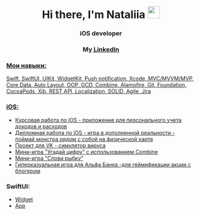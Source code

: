 
<h1 align="center">Hi there, I'm Nataliia</a> 
<img src="https://github.com/blackcater/blackcater/raw/main/images/Hi.gif" height="32"/></h1>
<h3 align="center">iOS developer</h3>
<h3 align="center">My<a href="https://www.linkedin.com/in/nataliia-grigoreva-b56a607a" target="_blank"> LinkedIn </h3>


### Мои навыки:
Swift, SwiftUI, UIKit, WidgetKit, Push notification, Xcode, MVC/MVVM/MVP, Core Data, Auto Layout, OOP, GCD, Combine, Alamofire, Git, Foundation, CocoaPods, Xib, REST API, Localization, SOLID, Agile, Jira

### iOS:
- [Курсовая работа по iOS - приложение для персонального учета доходов и расходов ](https://github.com/nataliiagrigoreva/BudgetApp)
- [Дипломная работа по iOS - игра в дополненной реальности - поймай монстра рядом с собой на физической карте ](https://github.com/nataliiagrigoreva/ARMonstersApp)
- [Проект для VK - симулятор вируса](https://github.com/nataliiagrigoreva/simulationVirus)
- [Мини-игра "Угадай цифру" с использованием Combine](https://github.com/nataliiagrigoreva/guessnumbercombine)
- [Мини-игра "Слови рыбку"](https://github.com/nataliiagrigoreva/caughtFishApp)
- [Гиперказуальная игра для Альфа Банка -для геймификации акции с блогером](https://github.com/nataliiagrigoreva/AlfaBank)

### SwiftUI:
- [Widget](https://github.com/nataliiagrigoreva/widgetswiftui)
- [App](https://github.com/nataliiagrigoreva/AppSwiftUI)
